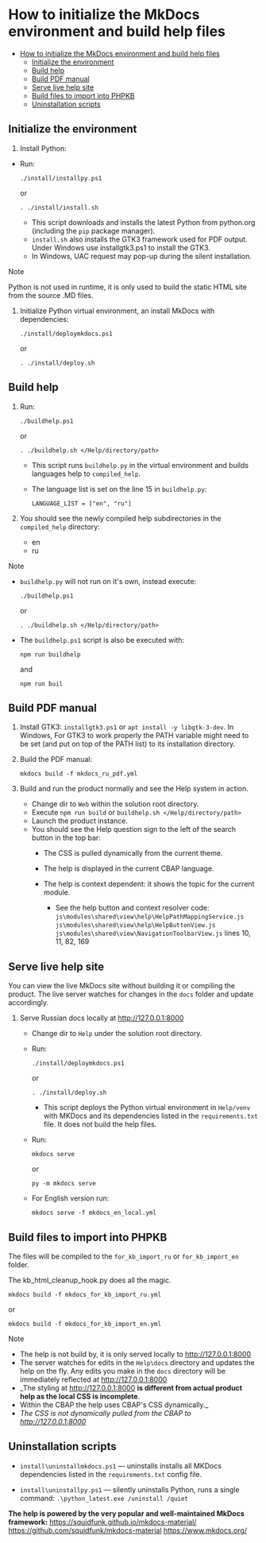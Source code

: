 # How to initialize the MkDocs environment and build help files

- [How to initialize the MkDocs environment and build help files](#how-to-initialize-the-mkdocs-environment-and-build-help-files)
  - [Initialize the environment](#initialize-the-environment)
  - [Build help](#build-help)
  - [Build PDF manual](#build-pdf-manual)
  - [Serve live help site](#serve-live-help-site)
  - [Build files to import into PHPKB](#build-files-to-import-into-phpkb)
  - [Uninstallation scripts](#uninstallation-scripts)

## Initialize the environment

1. Install Python:

* Run:

     ``` shell
     ./install/installpy.ps1
     ```
     or
     ``` shell
     . ./install/install.sh
     ```

     * This script downloads and installs the latest Python from python.org (including the `pip` package manager).
     * `install.sh` also installs the GTK3 framework used for PDF output. Under Windows use installgtk3.ps1 to install the GTK3.
     * In Windows, UAC request may pop-up during the silent installation.

> [!NOTE]
> Python is not used in runtime, it is only used to build the static HTML site from the source .MD files.

1. Initialize Python virtual environment, an install MkDocs with dependencies:

    ``` shell
    ./install/deploymkdocs.ps1
    ```

    or

    ``` shell
    . ./install/deploy.sh
    ```

## Build help

1. Run:

    ``` shell
    ./buildhelp.ps1
    ```

    or

    ``` shell
    . ./buildhelp.sh </Help/directory/path>
    ```

   * This script runs `buildhelp.py` in the virtual environment and builds languages help to `compiled_help`.

   * The language list is set on the line 15 in `buildhelp.py`:

        `LANGUAGE_LIST = ["en", "ru"]`

2. You should see the newly compiled help subdirectories in the `compiled_help` directory:
   * en
   * ru

> [!NOTE]
>    * `buildhelp.py` will not run on it's own, instead execute:
>
>        ```shell
>        ./buildhelp.ps1
>        ```
>
>        or
>
>        ``` shell
>        . ./buildhelp.sh </Help/directory/path>
>        ```
>
>    * The `buildhelp.ps1` script is also be executed with:
>        ``` shell
>        npm run buildhelp
>        ```
>        and
>        ``` shell
>        npm run buil
>        ```

## Build PDF manual

1. Install GTK3: `installgtk3.ps1` or `apt install -y libgtk-3-dev`. In Windows, For GTK3 to work properly the PATH variable might need to be set (and put on top of the PATH list) to its installation directory.
2. Build the PDF manual:

    ``` shell
    mkdocs build -f mkdocs_ru_pdf.yml
    ```

3. Build and run the product normally and see the Help system in action.

    * Change dir to `Web` within the solution root directory.
    * Execute `npm run build` or `buildhelp.sh </Help/directory/path>`
    * Launch the product instance.
    * You should see the Help question sign to the left of the search button in the top bar:
        * The CSS is pulled dynamically from the current theme.
        * The help is displayed in the current CBAP language.
        * The help is context dependent: it shows the topic for the current module.

            * See the help button and context resolver code:
            `js\modules\shared\view\help\HelpPathMappingService.js`
            `js\modules\shared\view\help\HelpButtonView.js`
            `js\modules\shared\view\NavigationToolbarView.js` lines 10, 11, 82, 169

## Serve live help site

You can view the live MkDocs site without building it or compiling the product. The live server watches for changes in the `docs` folder and update accordingly.

1. Serve Russian docs locally at <http://127.0.0.1:8000>

   * Change dir to `Help` under the solution root directory.

   * Run:
        ```
        ./install/deploymkdocs.ps1
        ```
        or
        ```
        . ./install/deploy.sh
        ```
       * This script deploys the Python virtual environment in `Help/venv` with MKDocs and its dependencies listed in the `requirements.txt` file. It does not build the help files.

   * Run:

        ``` shell
        mkdocs serve
        ```
        or  
        ``` shell
        py -m mkdocs serve
        ```

   * For English version run:

       ``` shell
       mkdocs serve -f mkdocs_en_local.yml
       ```

## Build files to import into PHPKB

The files will be compiled to the `for_kb_import_ru` or `for_kb_import_en` folder.

The kb_html_cleanup_hook.py does all the magic.

``` shell
mkdocs build -f mkdocs_for_kb_import_ru.yml
```

or

``` shell
mkdocs build -f mkdocs_for_kb_import_en.yml
```

> [!NOTE]
>
>    * The help is not build by, it is only served locally to <http://127.0.0.1:8000>
>    * The server watches for edits in the `Help\docs` directory and updates the help on the fly. Any edits you make in the `docs` directory will be immediately reflected at <http://127.0.0.1:8000>
>    * _The styling at <http://127.0.0.1:8000> **is different from actual product help as the local CSS is incomplete**.
>    * Within the CBAP the help uses CBAP's CSS dynamically._
>    * _The CSS is not dynamically pulled from the CBAP to <http://127.0.0.1:8000>_

## Uninstallation scripts

* `install\uninstallmkdocs.ps1` — uninstalls installs all MKDocs dependencies listed in the `requirements.txt` config file.

* `install\uninstallpy.ps1` — silently uninstalls Python, runs a single command: `.\python_latest.exe /uninstall /quiet`

**The help is powered by the very popular and well-maintained MkDocs framework:**
<https://squidfunk.github.io/mkdocs-material/>
<https://github.com/squidfunk/mkdocs-material>
<https://www.mkdocs.org/>

